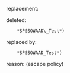 replacement:

deleted:

		*SPSSOWAAD\_Test*)

replaced by:

		*SPSSOWAAD_Test*)

reason: (escape policy)

